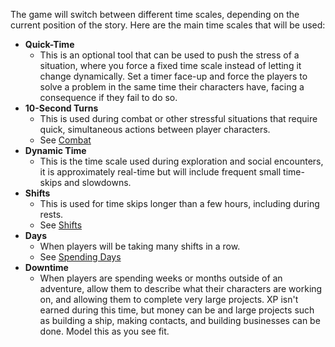 The game will switch between different time scales, depending on the current position of the story. Here are the main time scales that will be used:
- **Quick-Time**
	- This is an optional tool that can be used to push the stress of a situation, where you force a fixed time scale instead of letting it change dynamically. Set a timer face-up and force the players to solve a problem in the same time their characters have, facing a consequence if they fail to do so.
- **10-Second Turns**
	- This is used during combat or other stressful situations that require quick, simultaneous actions between player characters.
	- See [Combat](/Rules/Combat.md)
- **Dynamic Time**
	- This is the time scale used during exploration and social encounters, it is approximately real-time but will include frequent small time-skips and slowdowns.
- **Shifts**
	- This is used for time skips longer than a few hours, including during rests.
	- See [Shifts](/Rules/Additional%20Rules.md#Shifts)
- **Days**
	- When players will be taking many shifts in a row.
	- See [Spending Days](/Rules/Additional%20Rules.md#Spending%20Days)
- **Downtime**
	- When players are spending weeks or months outside of an adventure, allow them to describe what their characters are working on, and allowing them to complete very large projects. XP isn't earned during this time, but money can be and large projects such as building a ship, making contacts, and building businesses can be done. Model this as you see fit.